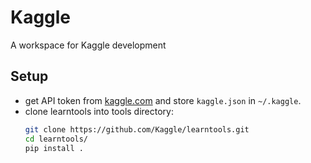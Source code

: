 # Kaggle
A workspace for Kaggle development

## Setup
- get API token from [kaggle.com](https://kaggle.com) and store `kaggle.json` in `~/.kaggle`.
- clone learntools into tools directory:
    ```bash
    git clone https://github.com/Kaggle/learntools.git
    cd learntools/
    pip install .
    ```

